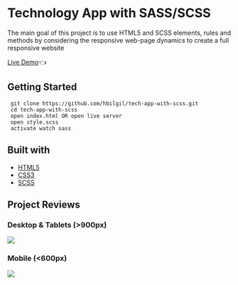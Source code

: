 # Technology App with SASS/SCSS

The main goal of this project is to use HTML5 and SCSS elements, rules and methods by considering the responsive web-page dynamics to create a full responsive website

[Live Demo](https://hbilgil.github.io/tech-app-with-scss/):point_left:

## Getting Started

```
 git clone https://github.com/hbilgil/tech-app-with-scss.git
 cd tech-app-with-scss
 open index.html OR open live server
 open style.scss
 activate watch sass
 ```

 ## Built with
 - [HTML5](https://www.w3schools.com/html/)
 - [CSS3](https://www.w3schools.com/css/)
 - [SCSS](https://sass-lang.com/)

## Project Reviews

### Desktop & Tablets (>900px)

![](images/Desktop%26Tablets.gif)

### Mobile (<600px)

![](images/Mobile.gif)